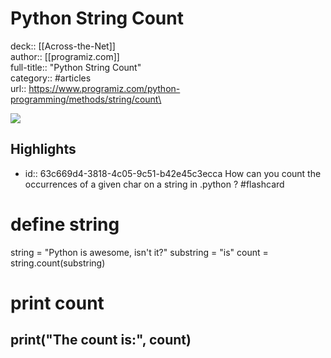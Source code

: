 # Python String Count

deck:: [[Across-the-Net]]\
author:: [[programiz.com]]\
full-title:: "Python String Count"\
category:: #articles\
url:: https://www.programiz.com/python-programming/methods/string/count\

![](https://readwise-assets.s3.amazonaws.com/static/images/article3.5c705a01b476.png)
## Highlights
- id:: 63c669d4-3818-4c05-9c51-b42e45c3ecca
   How can you count the occurrences of a given char on a string in .python ? #flashcard
# define string
   string = "Python is awesome, isn't it?"
   substring = "is"
   count = string.count(substring)
# print count
   print("The count is:", count)
-